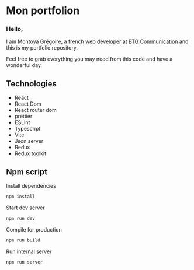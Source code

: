 # Mon portfolion

### Hello,
I am Montoya Grégoire, a french web developer at [BTG Communication] and this is my portfolio repository.

Feel free to grab everything you may need from this code and have a wonderful day.

## Technologies
  - React
  - React Dom
  - React router dom
  - prettier
  - ESLint
  - Typescript
  - Vite
  - Json server
  - Redux
  - Redux toolkit

## Npm script

  Install dependencies
  ```bash
  npm install
  ```

  Start dev server
  ```bash
  npm run dev
  ```

  Compile for production
  ```bash
  npm run build
  ```

  Run internal server
  ```bash
  npm run server
  ```

[BTG Communication]: https://www.btg-communication.fr
